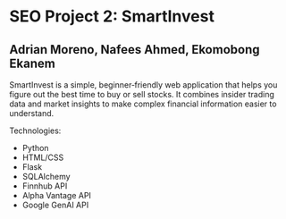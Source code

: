 # SEO Project 2: SmartInvest
## Adrian Moreno, Nafees Ahmed, Ekomobong Ekanem

SmartInvest is a simple, beginner‑friendly web application that helps you figure out the best time to buy or sell stocks. It combines insider trading data and market insights to make complex financial information easier to understand.

Technologies:
- Python
- HTML/CSS
- Flask
- SQLAlchemy
- Finnhub API
- Alpha Vantage API
- Google GenAI API